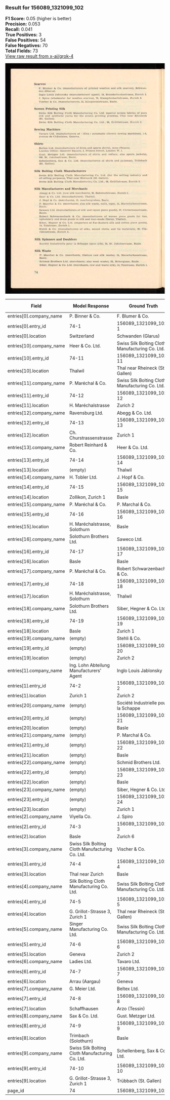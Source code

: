 ### Result for 156089_1321099_102
**F1 Score:** 0.05 (higher is better)<br>**Precision:** 0.053<br>**Recall:** 0.041<br>**True Positives:** 3<br>**False Positives:** 54<br>**False Negatives:** 70<br>**Total Fields:** 73<br>[View raw result from x-ai/grok-4](https://github.com/RISE-UNIBAS/humanities_data_benchmark/blob/main/results/2025-10-28/T0401/request_T0401_156089_1321099_102.json)

<img src="https://github.com/RISE-UNIBAS/humanities_data_benchmark/blob/main/benchmarks/company_lists/images/156089_1321099_102.jpg?raw=true" alt="156089_1321099_102" width="600px">

| Field | Model Response | Ground Truth | Fuzzy Score | Match |
|-------|----------------|--------------|-------------|-------|
| entries[0].company_name | P. Binner & Co. | F. Blumer & Co. | 0.733 | ❌ |
| entries[0].entry_id | 74-1 | 156089_1321099_102-1 | 0.167 | ❌ |
| entries[0].location | Switzerland | Schwanden (Glarus) | 0.345 | ❌ |
| entries[10].company_name | Heer & Co. Ltd. | Swiss Silk Bolting Cloth Manufacturing Co. Ltd. | 0.323 | ❌ |
| entries[10].entry_id | 74-11 | 156089_1321099_102-11 | 0.231 | ❌ |
| entries[10].location | Thalwil | Thal near Rheineck (St. Gallen) | 0.316 | ❌ |
| entries[11].company_name | P. Maréchal & Co. | Swiss Silk Bolting Cloth Manufacturing Co. Ltd. | 0.250 | ❌ |
| entries[11].entry_id | 74-12 | 156089_1321099_102-12 | 0.231 | ❌ |
| entries[11].location | H. Maréchalstrasse | Zurich 2 | 0.231 | ❌ |
| entries[12].company_name | Ravensburg Ltd. | Abegg & Co. Ltd. | 0.452 | ❌ |
| entries[12].entry_id | 74-13 | 156089_1321099_102-13 | 0.231 | ❌ |
| entries[12].location | Ch. Churstrassenstrasse | Zurich 1 | 0.129 | ❌ |
| entries[13].company_name | Robert Reinhard & Co. | Heer & Co. Ltd. | 0.500 | ❌ |
| entries[13].entry_id | 74-14 | 156089_1321099_102-14 | 0.231 | ❌ |
| entries[13].location | (empty) | Thalwil | 0.000 | ❌ |
| entries[14].company_name | H. Tobler Ltd. | J. Hopf & Co. | 0.370 | ❌ |
| entries[14].entry_id | 74-15 | 156089_1321099_102-15 | 0.231 | ❌ |
| entries[14].location | Zollikon, Zurich 1 | Basle | 0.087 | ❌ |
| entries[15].company_name | P. Maréchal & Co. | P. Marchal & Co. | 0.970 | ✅ |
| entries[15].entry_id | 74-16 | 156089_1321099_102-16 | 0.231 | ❌ |
| entries[15].location | H. Maréchalstrasse, Solothurn | Basle | 0.176 | ❌ |
| entries[16].company_name | Solothurn Brothers Ltd. | Saweco Ltd. | 0.412 | ❌ |
| entries[16].entry_id | 74-17 | 156089_1321099_102-17 | 0.231 | ❌ |
| entries[16].location | Basle | Basle | 1.000 | ✅ |
| entries[17].company_name | P. Maréchal & Co. | Robert Schwarzenbach & Co. | 0.512 | ❌ |
| entries[17].entry_id | 74-18 | 156089_1321099_102-18 | 0.231 | ❌ |
| entries[17].location | H. Maréchalstrasse, Solothurn | Thalwil | 0.222 | ❌ |
| entries[18].company_name | Solothurn Brothers Ltd. | Siber, Hegner & Co. Ltd. | 0.426 | ❌ |
| entries[18].entry_id | 74-19 | 156089_1321099_102-19 | 0.231 | ❌ |
| entries[18].location | Basle | Zurich 1 | 0.000 | ❌ |
| entries[19].company_name | (empty) | Stehli & Co. | 0.000 | ❌ |
| entries[19].entry_id | (empty) | 156089_1321099_102-20 | 0.000 | ❌ |
| entries[19].location | (empty) | Zurich 2 | 0.000 | ❌ |
| entries[1].company_name | Ing. Lohn Abteilung Manufacturers' Agent | Inglo Louis Jablonsky | 0.361 | ❌ |
| entries[1].entry_id | 74-2 | 156089_1321099_102-2 | 0.167 | ❌ |
| entries[1].location | Zurich 1 | Zurich 2 | 0.875 | ❌ |
| entries[20].company_name | (empty) | Société Industrielle pour la Schappe | 0.000 | ❌ |
| entries[20].entry_id | (empty) | 156089_1321099_102-21 | 0.000 | ❌ |
| entries[20].location | (empty) | Basle | 0.000 | ❌ |
| entries[21].company_name | (empty) | P. Marchal & Co. | 0.000 | ❌ |
| entries[21].entry_id | (empty) | 156089_1321099_102-22 | 0.000 | ❌ |
| entries[21].location | (empty) | Basle | 0.000 | ❌ |
| entries[22].company_name | (empty) | Schmid Brothers Ltd. | 0.000 | ❌ |
| entries[22].entry_id | (empty) | 156089_1321099_102-23 | 0.000 | ❌ |
| entries[22].location | (empty) | Basle | 0.000 | ❌ |
| entries[23].company_name | (empty) | Siber, Hegner & Co. Ltd. | 0.000 | ❌ |
| entries[23].entry_id | (empty) | 156089_1321099_102-24 | 0.000 | ❌ |
| entries[23].location | (empty) | Zurich 1 | 0.000 | ❌ |
| entries[2].company_name | Viyella Co. | J. Spiro | 0.211 | ❌ |
| entries[2].entry_id | 74-3 | 156089_1321099_102-3 | 0.167 | ❌ |
| entries[2].location | Basle | Zurich 6 | 0.000 | ❌ |
| entries[3].company_name | Swiss Silk Bolting Cloth Manufacturing Co. Ltd. | Vischer & Co. | 0.267 | ❌ |
| entries[3].entry_id | 74-4 | 156089_1321099_102-4 | 0.167 | ❌ |
| entries[3].location | Thal near Zurich | Basle | 0.286 | ❌ |
| entries[4].company_name | Silk Bolting Cloth Manufacturing Co. Ltd. | Swiss Silk Bolting Cloth Manufacturing Co. Ltd. | 0.932 | ✅ |
| entries[4].entry_id | 74-5 | 156089_1321099_102-5 | 0.167 | ❌ |
| entries[4].location | G. Grillot-Strasse 3, Zurich 1 | Thal near Rheineck (St. Gallen) | 0.230 | ❌ |
| entries[5].company_name | Singer Manufacturing Co. Ltd. | Swiss Silk Bolting Cloth Manufacturing Co. Ltd. | 0.711 | ❌ |
| entries[5].entry_id | 74-6 | 156089_1321099_102-6 | 0.167 | ❌ |
| entries[5].location | Geneva | Zurich 2 | 0.000 | ❌ |
| entries[6].company_name | Ladies Ltd. | Tavaro Ltd. | 0.545 | ❌ |
| entries[6].entry_id | 74-7 | 156089_1321099_102-7 | 0.167 | ❌ |
| entries[6].location | Arrau (Aargau) | Geneva | 0.100 | ❌ |
| entries[7].company_name | G. Meier Ltd. | Beltex Ltd. | 0.583 | ❌ |
| entries[7].entry_id | 74-8 | 156089_1321099_102-8 | 0.167 | ❌ |
| entries[7].location | Schaffhausen | Arzo (Tessin) | 0.160 | ❌ |
| entries[8].company_name | Sax & Co. Ltd. | Gust. Metzger Ltd. | 0.375 | ❌ |
| entries[8].entry_id | 74-9 | 156089_1321099_102-9 | 0.167 | ❌ |
| entries[8].location | Trimbach (Solothurn) | Basle | 0.160 | ❌ |
| entries[9].company_name | Swiss Silk Bolting Cloth Manufacturing Co. Ltd. | Schellenberg, Sax & Co. Ltd. | 0.427 | ❌ |
| entries[9].entry_id | 74-10 | 156089_1321099_102-10 | 0.231 | ❌ |
| entries[9].location | G. Grillot-Strasse 3, Zurich 1 | Trübbach (St. Gallen) | 0.235 | ❌ |
| page_id | 74 | 156089_1321099_102 | 0.000 | ❌ |

